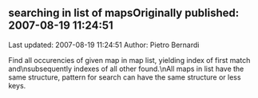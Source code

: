 ## searching in list of mapsOriginally published: 2007-08-19 11:24:51 
Last updated: 2007-08-19 11:24:51 
Author: Pietro Bernardi 
 
Find all occurencies of given map in map list, yielding index of first match and\nsubsequently indexes of all other found.\nAll maps in list have the same structure, pattern for search can have the same structure or less keys.